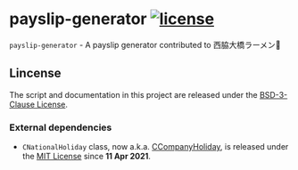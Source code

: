 # payslip-generator [![license][license-image]][license-url]

`payslip-generator` - A payslip generator contributed to 西脇大橋ラーメン:ramen:

## Lincense

The script and documentation in this project are released under the [BSD-3-Clause License][license-url].

### External dependencies

- `CNationalHoliday` class, now a.k.a. [CCompanyHoliday][national-holiday-source-url], is released under the [MIT License][national-holiday-license-url] since __11 Apr 2021__.

[github-url]:https://github.com/kei-g/payslip-generator
[license-image]:https://img.shields.io/github/license/kei-g/payslip-generator
[license-url]:https://github.com/kei-g/payslip-generator/blob/main/LICENSE
[national-holiday-license-url]:https://github.com/Z1001R/determining-and-retrieving-holidays/blob/main/LICENSE
[national-holiday-source-url]:https://github.com/Z1000R/determining-and-retrieving-holidays/blob/main/Source/CCompanyHoliday.cls
